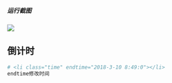 ##### 运行截图

![](http://jifxi.cn/github/images/count-down/1.png)

## 倒计时

``` bash
# <li class="time" endtime="2018-3-10 8:49:0"></li>
endtime修改时间